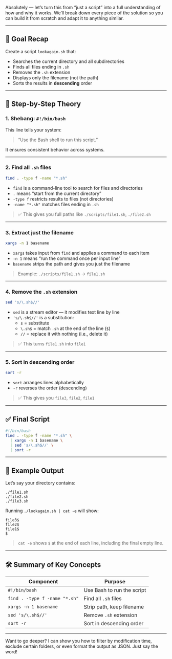 
Absolutely — let’s turn this from “just a script” into a full understanding of how and why it works. We’ll break down every piece of the solution so you can build it from scratch and adapt it to anything similar.

---

## 🎯 Goal Recap

Create a script `lookagain.sh` that:
- Searches the current directory and all subdirectories
- Finds all files ending in `.sh`
- Removes the `.sh` extension
- Displays only the filename (not the path)
- Sorts the results in **descending** order

---

## 🧠 Step-by-Step Theory

### 1. **Shebang: `#!/bin/bash`**
This line tells your system:
> “Use the Bash shell to run this script.”

It ensures consistent behavior across systems.

---

### 2. **Find all `.sh` files**
```bash
find . -type f -name "*.sh"
```

- `find` is a command-line tool to search for files and directories
- `.` means “start from the current directory”
- `-type f` restricts results to files (not directories)
- `-name "*.sh"` matches files ending in `.sh`

> ✅ This gives you full paths like `./scripts/file1.sh`, `./file2.sh`

---

### 3. **Extract just the filename**
```bash
xargs -n 1 basename
```

- `xargs` takes input from `find` and applies a command to each item
- `-n 1` means “run the command once per input line”
- `basename` strips the path and gives you just the filename

> Example: `./scripts/file1.sh` → `file1.sh`

---

### 4. **Remove the `.sh` extension**
```bash
sed 's/\.sh$//'
```

- `sed` is a stream editor — it modifies text line by line
- `'s/\.sh$//'` is a substitution:
  - `s` = substitute
  - `\.sh$` = match `.sh` at the end of the line (`$`)
  - `//` = replace it with nothing (i.e., delete it)

> ✅ This turns `file1.sh` into `file1`

---

### 5. **Sort in descending order**
```bash
sort -r
```

- `sort` arranges lines alphabetically
- `-r` reverses the order (descending)

> ✅ This gives you `file3`, `file2`, `file1`

---

## ✅ Final Script

```bash
#!/bin/bash
find . -type f -name "*.sh" \
  | xargs -n 1 basename \
  | sed 's/\.sh$//' \
  | sort -r
```

---

## 🧪 Example Output

Let’s say your directory contains:
```
./file1.sh
./file2.sh
./file3.sh
```

Running `./lookagain.sh | cat -e` will show:
```
file3$
file2$
file1$
$
```

> `cat -e` shows `$` at the end of each line, including the final empty line.

---

## 🛠️ Summary of Key Concepts

| Component | Purpose |
|----------|---------|
| `#!/bin/bash` | Use Bash to run the script |
| `find . -type f -name "*.sh"` | Find all `.sh` files |
| `xargs -n 1 basename` | Strip path, keep filename |
| `sed 's/\.sh$//'` | Remove `.sh` extension |
| `sort -r` | Sort in descending order |

---

Want to go deeper? I can show you how to filter by modification time, exclude certain folders, or even format the output as JSON. Just say the word!
